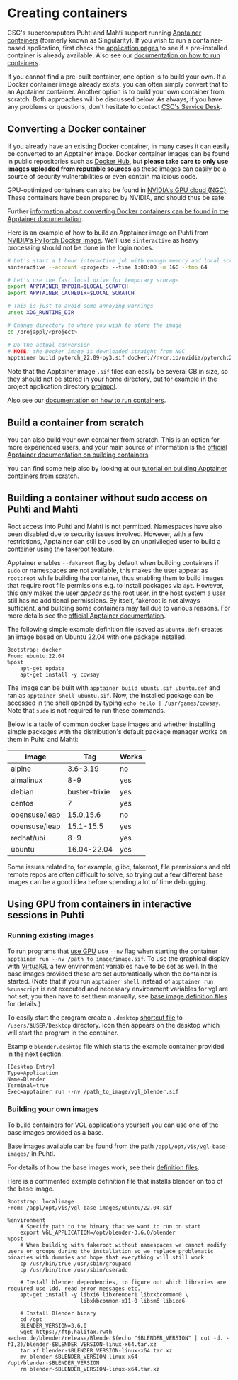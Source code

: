 # Creating containers

CSC's supercomputers Puhti and Mahti support running [Apptainer containers](https://apptainer.org/) (formerly known as Singularity). If you wish to run a container-based application, first check the [application pages](../../apps/index.md) to see if a pre-installed container is already available. Also see our [documentation on how to run containers](run-existing.md).

If you cannot find a pre-built container, one option is to build your own. If a Docker container image already exists, you can often simply convert that to an Apptainer container. Another option is to build your own container from scratch.  Both approaches will be discussed below. As always, if you have any problems or questions, don't hesitate to contact [CSC's Service Desk](../../support/contact.md).

## Converting a Docker container

If you already have an existing Docker container, in many cases it can easily be converted to an Apptainer image. Docker container images can be found in public repositories such as [Docker Hub](https://hub.docker.com/), but **please take care to only use images uploaded from reputable sources** as these images can easily be a source of security vulnerabilities or even contain malicious code.

GPU-optimized containers can also be found in [NVIDIA's GPU cloud (NGC)](https://catalog.ngc.nvidia.com/). These containers have been prepared by NVIDIA, and should thus be safe.

Further [information about converting Docker containers can be found in the Apptainer documentation](https://apptainer.org/docs/user/main/docker_and_oci.html).

Here is an example of how to build an Apptainer image on Puhti from [NVIDIA's PyTorch Docker image](https://catalog.ngc.nvidia.com/orgs/nvidia/containers/pytorch). We'll use `sinteractive` as heavy processing should not be done in the login nodes.

```bash
# Let's start a 1 hour interactive job with enough memory and local scratch space
sinteractive --account <project> --time 1:00:00 -m 16G --tmp 64

# Let's use the fast local drive for temporary storage
export APPTAINER_TMPDIR=$LOCAL_SCRATCH
export APPTAINER_CACHEDIR=$LOCAL_SCRATCH

# This is just to avoid some annoying warnings
unset XDG_RUNTIME_DIR

# Change directory to where you wish to store the image
cd /projappl/<project>

# Do the actual conversion
# NOTE: the Docker image is downloaded straight from NGC
apptainer build pytorch_22.09-py3.sif docker://nvcr.io/nvidia/pytorch:22.09-py3
```

Note that the Apptainer image `.sif` files can easily be several GB in size, so they should not be stored in your home directory, but for example in the project application directory [projappl](/computing/disk).

Also see our [documentation on how to run containers](run-existing.md).

## Build a container from scratch

You can also build your own container from scratch. This is an option for more experienced users, and your main source of information is the [official Apptainer documentation on building containers](https://apptainer.org/docs/user/main/build_a_container.html).

You can find some help also by looking at our [tutorial on building Apptainer containers from scratch](../../support/tutorials/singularity-scratch.md).

## Building a container without sudo access on Puhti and Mahti

Root access into Puhti and Mahti is not permitted. Namespaces have also been disabled due to security issues involved. However, with a few restrictions, Apptainer can still be used by an unprivileged user to build a container using the [fakeroot](https://apptainer.org/docs/user/main/fakeroot.html) feature.

Apptainer enables `--fakeroot` flag by default when building containers if `sudo` or namespaces are not available, this makes the user appear as `root:root` while building the container, thus enabling them to build images that require root file permissions e.g. to install packages via `apt`.
However, this only makes the user *appear* as the root user, in the host system a user still has no additional permissions. By itself, fakeroot is not always sufficient, and building some containers may fail due to various reasons. For more details see the [official Apptainer documentation](https://apptainer.org/docs/user/main/fakeroot.html).

The following simple example definition file (saved as `ubuntu.def`) creates an image based on Ubuntu 22.04 with one package installed.

```text title="ubuntu.def"
Bootstrap: docker
From: ubuntu:22.04
%post
	apt-get update
	apt-get install -y cowsay
```

The image can be built with `apptainer build ubuntu.sif ubuntu.def` and ran as `apptainer shell ubuntu.sif`. Now, the installed package can be accessed in the shell opened by typing `echo hello | /usr/games/cowsay`. Note that `sudo` is not required to run these commands.

Below is a table of common docker base images and whether installing simple packages with the distribution's default package manager works on them in Puhti and Mahti:

|Image|Tag|Works|
|-----|---|-----|
|alpine|3.6-3.19|no|
|almalinux|8-9|yes|
|debian|buster-trixie|yes|
|centos|7|yes|
|opensuse/leap|15.0,15.6|no|
|opensuse/leap|15.1-15.5|yes|
|redhat/ubi|8-9|yes|
|ubuntu|16.04-22.04|yes|

Some issues related to, for example, glibc, fakeroot, file permissions and old remote repos are often difficult to solve, so trying out a few different base images can be a good idea before spending a lot of time debugging.

## Using GPU from containers in interactive sessions in Puhti

### Running existing images

To run programs that [use GPU](https://apptainer.org/docs/user/latest/gpu.html) use `--nv` flag when starting the container `apptainer run --nv /path_to_image/image.sif`. To use the graphical display with [VirtualGL](https://virtualgl.org/) a few environment variables have to be set as well. In the base images provided these are set automatically when the container is started. (Note that if you run `apptainer shell` instead of `apptainer run` `%runscript` is not executed and necessary environment variables for vgl are not set, you then have to set them manually, see [base image definition files](https://github.com/CSCfi/singularity-recipes/visualization) for details.)

To easily start the program create a `.desktop` [shortcut file](https://specifications.freedesktop.org/desktop-entry-spec/desktop-entry-spec-latest.html#recognized-keys) to `/users/$USER/Desktop` directory. Icon then appears on the desktop which will start the program in the container.

Example `blender.desktop` file which starts the example container provided in the next section.
```
[Desktop Entry]
Type=Application
Name=Blender
Terminal=true
Exec=apptainer run --nv /path_to_image/vgl_blender.sif
```

### Building your own images
To build containers for VGL applications yourself you can use one of the base images provided as a base.

Base images available can be found from the path `/appl/opt/vis/vgl-base-images/` in Puhti.

For details of how the base images work, see their [definition files](https://github.com/CSCfi/singularity-recipes/visualization).

Here is a commented example definition file that installs blender on top of the base image.

```
Bootstrap: localimage
From: /appl/opt/vis/vgl-base-images/ubuntu/22.04.sif 

%environment
	# Specify path to the binary that we want to run on start
	export VGL_APPLICATION=/opt/blender-3.6.0/blender
%post
	# When building with fakeroot without namespaces we cannot modify users or groups during the installation so we replace problematic binaries with dummies and hope that everything will still work
	cp /usr/bin/true /usr/sbin/groupadd
	cp /usr/bin/true /usr/sbin/useradd

	# Install blender dependencies, to figure out which libraries are required use ldd, read error messages etc.
	apt-get install -y libxi6 libxrender1 libxkbcommon0 \
	                   libxkbcommon-x11-0 libsm6 libice6

	# Install Blender binary
	cd /opt
	BLENDER_VERSION=3.6.0
	wget https://ftp.halifax.rwth-aachen.de/blender/release/Blender$(echo "$BLENDER_VERSION" | cut -d. -f1,2)/blender-$BLENDER_VERSION-linux-x64.tar.xz
	tar xf blender-$BLENDER_VERSION-linux-x64.tar.xz
	mv blender-$BLENDER_VERSION-linux-x64 /opt/blender-$BLENDER_VERSION
	rm blender-$BLENDER_VERSION-linux-x64.tar.xz
```
